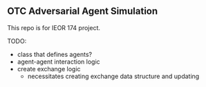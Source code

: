 ## OTC Adversarial Agent Simulation

This repo is for IEOR 174 project. 

TODO: 
- class that defines agents? 
- agent-agent interaction logic
- create exchange logic
    - necessitates creating exchange data structure and updating 